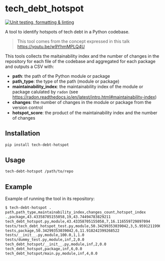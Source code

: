 # tech_debt_hotspot

[![Unit testing, formatting & linting](https://github.com/expobrain/tech_debt_hotspot/actions/workflows/main.yml/badge.svg)](https://github.com/expobrain/tech_debt_hotspot/actions/workflows/main.yml)

A tool to identify hotspots of tech debt in a Python codebase.

> This tool comes from the concept expressed in this talk https://youtu.be/w9YhmMPLQ4U

This tools collects the maitainability index and the number of changes in the repository for each file of the codebase and aggregated for each package and outputs a CSV with:

- **path**: the path of the Python module or package
- **path_type**: the type of the path (module or package)
- **maintainability_index**: the maintainability index of the module or package calulated by `radon` (see https://radon.readthedocs.io/en/latest/intro.html#maintainability-index)
- **changes**: the number of changes in the module or package from the version control
- **hotspot_score**: the product of the maintainability index and the number of changes

## Installation

```bash
pip install tech-debt-hotspot
```

## Usage

```bash
tech-debt-hotspot /path/to/repo
```

## Example

Example of running the tool in its repository:

```bash
$ tech-debt-hotspot .
path,path_type,maintainability_index,changes_count,hotspot_index
.,package,43.43358705155058,19,43.74494783829211
tech_debt_hotspot.py,module,43.43358705155058,7,16.116559729897094
tests/tech_debt_hotspot_test.py,module,50.34299353039042,3,5.959121199634261
tests,package,50.34299353039042,6,11.918242399268522
tests/__init__.py,module,100.0,1,1.0
tests/dummy_test.py,module,inf,2,0.0
tech_debt_hotspot/__init__.py,module,inf,2,0.0
tech_debt_hotspot,package,inf,6,0.0
tech_debt_hotspot/main.py,module,inf,4,0.0
```
